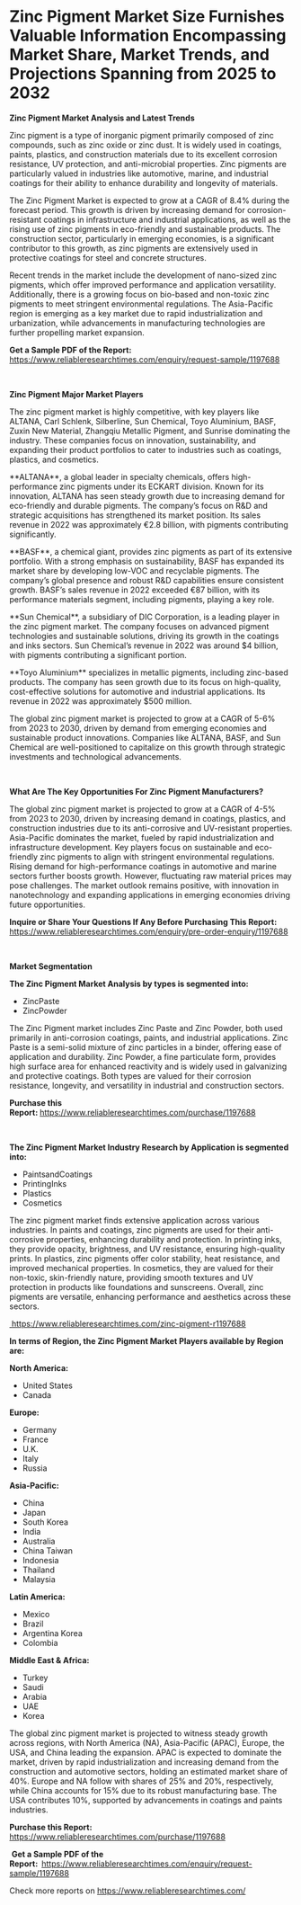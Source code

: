 <p><h1>Zinc Pigment Market Size Furnishes Valuable Information Encompassing Market Share, Market Trends, and Projections Spanning from 2025 to 2032</h1></p><p><strong>Zinc Pigment Market Analysis and Latest Trends</strong></p>
<p><p>Zinc pigment is a type of inorganic pigment primarily composed of zinc compounds, such as zinc oxide or zinc dust. It is widely used in coatings, paints, plastics, and construction materials due to its excellent corrosion resistance, UV protection, and anti-microbial properties. Zinc pigments are particularly valued in industries like automotive, marine, and industrial coatings for their ability to enhance durability and longevity of materials.</p><p>The Zinc Pigment Market is expected to grow at a CAGR of 8.4% during the forecast period. This growth is driven by increasing demand for corrosion-resistant coatings in infrastructure and industrial applications, as well as the rising use of zinc pigments in eco-friendly and sustainable products. The construction sector, particularly in emerging economies, is a significant contributor to this growth, as zinc pigments are extensively used in protective coatings for steel and concrete structures.</p><p>Recent trends in the market include the development of nano-sized zinc pigments, which offer improved performance and application versatility. Additionally, there is a growing focus on bio-based and non-toxic zinc pigments to meet stringent environmental regulations. The Asia-Pacific region is emerging as a key market due to rapid industrialization and urbanization, while advancements in manufacturing technologies are further propelling market expansion.</p></p>
<p><strong>Get a Sample PDF of the Report:&nbsp;</strong> <a href="https://www.reliableresearchtimes.com/enquiry/request-sample/1197688?utm_campaign=1940&utm_medium=2&utm_source=Github&utm_content=ia&utm_term=25012025&utm_id=zinc-pigment">https://www.reliableresearchtimes.com/enquiry/request-sample/1197688</a></p>
<p>&nbsp;</p>
<p><strong>Zinc Pigment Major Market Players</strong></p>
<p><p>The zinc pigment market is highly competitive, with key players like ALTANA, Carl Schlenk, Silberline, Sun Chemical, Toyo Aluminium, BASF, Zuxin New Material, Zhangqiu Metallic Pigment, and Sunrise dominating the industry. These companies focus on innovation, sustainability, and expanding their product portfolios to cater to industries such as coatings, plastics, and cosmetics.</p><p>**ALTANA**, a global leader in specialty chemicals, offers high-performance zinc pigments under its ECKART division. Known for its innovation, ALTANA has seen steady growth due to increasing demand for eco-friendly and durable pigments. The company’s focus on R&D and strategic acquisitions has strengthened its market position. Its sales revenue in 2022 was approximately €2.8 billion, with pigments contributing significantly.</p><p>**BASF**, a chemical giant, provides zinc pigments as part of its extensive portfolio. With a strong emphasis on sustainability, BASF has expanded its market share by developing low-VOC and recyclable pigments. The company’s global presence and robust R&D capabilities ensure consistent growth. BASF’s sales revenue in 2022 exceeded €87 billion, with its performance materials segment, including pigments, playing a key role.</p><p>**Sun Chemical**, a subsidiary of DIC Corporation, is a leading player in the zinc pigment market. The company focuses on advanced pigment technologies and sustainable solutions, driving its growth in the coatings and inks sectors. Sun Chemical’s revenue in 2022 was around $4 billion, with pigments contributing a significant portion.</p><p>**Toyo Aluminium** specializes in metallic pigments, including zinc-based products. The company has seen growth due to its focus on high-quality, cost-effective solutions for automotive and industrial applications. Its revenue in 2022 was approximately $500 million.</p><p>The global zinc pigment market is projected to grow at a CAGR of 5-6% from 2023 to 2030, driven by demand from emerging economies and sustainable product innovations. Companies like ALTANA, BASF, and Sun Chemical are well-positioned to capitalize on this growth through strategic investments and technological advancements.</p></p>
<p>&nbsp;</p>
<p><strong>What Are The Key Opportunities For Zinc Pigment Manufacturers?</strong></p>
<p><p>The global zinc pigment market is projected to grow at a CAGR of 4-5% from 2023 to 2030, driven by increasing demand in coatings, plastics, and construction industries due to its anti-corrosive and UV-resistant properties. Asia-Pacific dominates the market, fueled by rapid industrialization and infrastructure development. Key players focus on sustainable and eco-friendly zinc pigments to align with stringent environmental regulations. Rising demand for high-performance coatings in automotive and marine sectors further boosts growth. However, fluctuating raw material prices may pose challenges. The market outlook remains positive, with innovation in nanotechnology and expanding applications in emerging economies driving future opportunities.</p></p>
<p><strong>Inquire or Share Your Questions If Any Before Purchasing This Report:</strong> <a href="https://www.reliableresearchtimes.com/enquiry/pre-order-enquiry/1197688?utm_campaign=1940&utm_medium=2&utm_source=Github&utm_content=ia&utm_term=25012025&utm_id=zinc-pigment">https://www.reliableresearchtimes.com/enquiry/pre-order-enquiry/1197688</a></p>
<p>&nbsp;</p>
<p><strong>Market Segmentation</strong></p>
<p><strong>The Zinc Pigment Market Analysis by types is segmented into:</strong></p>
<p><ul><li>ZincPaste</li><li>ZincPowder</li></ul></p>
<p><p>The Zinc Pigment market includes Zinc Paste and Zinc Powder, both used primarily in anti-corrosion coatings, paints, and industrial applications. Zinc Paste is a semi-solid mixture of zinc particles in a binder, offering ease of application and durability. Zinc Powder, a fine particulate form, provides high surface area for enhanced reactivity and is widely used in galvanizing and protective coatings. Both types are valued for their corrosion resistance, longevity, and versatility in industrial and construction sectors.</p></p>
<p><strong>Purchase this Report:&nbsp;</strong><a href="https://www.reliableresearchtimes.com/purchase/1197688?utm_campaign=1940&utm_medium=2&utm_source=Github&utm_content=ia&utm_term=25012025&utm_id=zinc-pigment">https://www.reliableresearchtimes.com/purchase/1197688</a></p>
<p>&nbsp;</p>
<p><strong>The Zinc Pigment Market Industry Research by Application is segmented into:</strong></p>
<p><ul><li>PaintsandCoatings</li><li>PrintingInks</li><li>Plastics</li><li>Cosmetics</li></ul></p>
<p><p>The zinc pigment market finds extensive application across various industries. In paints and coatings, zinc pigments are used for their anti-corrosive properties, enhancing durability and protection. In printing inks, they provide opacity, brightness, and UV resistance, ensuring high-quality prints. In plastics, zinc pigments offer color stability, heat resistance, and improved mechanical properties. In cosmetics, they are valued for their non-toxic, skin-friendly nature, providing smooth textures and UV protection in products like foundations and sunscreens. Overall, zinc pigments are versatile, enhancing performance and aesthetics across these sectors.</p></p>
<p><a href="https://www.reliableresearchtimes.com/zinc-pigment-r1197688?utm_campaign=1940&utm_medium=2&utm_source=Github&utm_content=ia&utm_term=25012025&utm_id=zinc-pigment">&nbsp;https://www.reliableresearchtimes.com/zinc-pigment-r1197688</a></p>
<p><strong>In terms of Region, the Zinc Pigment Market Players available by Region are:</strong></p>
<p>
    <p> <strong> North America: </strong>
        <ul>
            <li>United States</li>
            <li>Canada</li>
        </ul>
        </p> 
    <p> <strong> Europe: </strong>
        <ul>
            <li>Germany</li>
            <li>France</li>
            <li>U.K.</li>
            <li>Italy</li>
            <li>Russia</li>
        </ul>
        </p> 
    <p> <strong> Asia-Pacific: </strong>
        <ul>
            <li>China</li>
            <li>Japan</li>
            <li>South Korea</li>
            <li>India</li>
            <li>Australia</li>
            <li>China Taiwan</li>
            <li>Indonesia</li>
            <li>Thailand</li>
            <li>Malaysia</li>
        </ul>
        </p> 
    <p> <strong> Latin America: </strong>
        <ul>
            <li>Mexico</li>
            <li>Brazil</li>
            <li>Argentina Korea</li>
            <li>Colombia</li>
        </ul>
        </p> 
    <p> <strong> Middle East & Africa: </strong>
        <ul>
            <li>Turkey</li>
            <li>Saudi</li>
            <li>Arabia</li>
            <li>UAE</li>
            <li>Korea</li>
        </ul>
    </p>
    </p>
<p><p>The global zinc pigment market is projected to witness steady growth across regions, with North America (NA), Asia-Pacific (APAC), Europe, the USA, and China leading the expansion. APAC is expected to dominate the market, driven by rapid industrialization and increasing demand from the construction and automotive sectors, holding an estimated market share of 40%. Europe and NA follow with shares of 25% and 20%, respectively, while China accounts for 15% due to its robust manufacturing base. The USA contributes 10%, supported by advancements in coatings and paints industries.</p></p>
<p><strong>Purchase this Report: </strong><a href="https://www.reliableresearchtimes.com/purchase/1197688?utm_campaign=1940&utm_medium=2&utm_source=Github&utm_content=ia&utm_term=25012025&utm_id=zinc-pigment">https://www.reliableresearchtimes.com/purchase/1197688</a></p>
<p>&nbsp;<strong>Get a Sample PDF of the Report:&nbsp;&nbsp;</strong><a href="https://www.reliableresearchtimes.com/enquiry/request-sample/1197688?utm_campaign=1940&utm_medium=2&utm_source=Github&utm_content=ia&utm_term=25012025&utm_id=zinc-pigment">https://www.reliableresearchtimes.com/enquiry/request-sample/1197688</a></p>
<p><strong></strong></p>
<p>Check more reports on <a href="https://www.reliableresearchtimes.com/?utm_campaign=1940&utm_medium=2&utm_source=Github&utm_content=ia&utm_term=25012025&utm_id=zinc-pigment">https://www.reliableresearchtimes.com/</a></p>